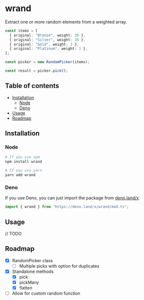 # wrand

Extract one or more random elements from a weighted array.

```ts
const items = [
  { original: "Bronze", weight: 20 },
  { original: "Silver", weight: 10 },
  { original: "Gold", weight: 3 },
  { original: "Platinum", weight: 1 },
];

const picker = new RandomPicker(items);

const result = picker.pick();
```

## Table of contents

- [Installation](#installation)
  - [Node](#node)
  - [Deno](#deno)
- [Usage](#usage)
- [Roadmap](#roadmap)

## Installation

### Node

```sh
# If you use npm
npm install wrand

# If you use yarn
yarn add wrand
```

### Deno

If you use Deno, you can just import the package from [deno.land/x](https://deno.land/x/wrand)

```ts
import { wrand } from "https://deno.land/x/wrand/mod.ts";
```

## Usage

// TODO

## Roadmap

- [x] RandomPicker class
  - [ ] Multiple picks with option for duplicates
- [x] Standalone methods
  - [x] pick
  - [x] pickMany
  - [x] flatten
- [ ] Allow for custom random function
